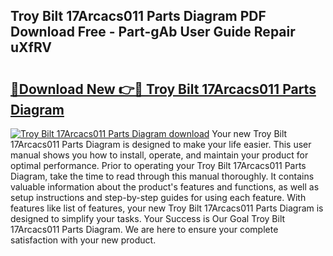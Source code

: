 ## Troy Bilt 17Arcacs011 Parts Diagram PDF Download Free - Part-gAb User Guide Repair uXfRV

# <h2><a href="http://dft1bcr.blite.top/?on=Troy+Bilt+17Arcacs011+Parts+Diagram">🔗Download New 👉🔴 Troy Bilt 17Arcacs011 Parts Diagram</a></h2>

[![Troy Bilt 17Arcacs011 Parts Diagram download](https://i.imgur.com/lujVjoI.png)](http://dft1bcr.blite.top/?on=Troy+Bilt+17Arcacs011+Parts+Diagram)
Your new Troy Bilt 17Arcacs011 Parts Diagram is designed to make your life easier. This user manual shows you how to install, operate, and maintain your product for optimal performance. Prior to operating your Troy Bilt 17Arcacs011 Parts Diagram, take the time to read through this manual thoroughly. It contains valuable information about the product's features and functions, as well as setup instructions and step-by-step guides for using each feature. With features like list of features, your new Troy Bilt 17Arcacs011 Parts Diagram is designed to simplify your tasks. Your Success is Our Goal Troy Bilt 17Arcacs011 Parts Diagram. We are here to ensure your complete satisfaction with your new product.
